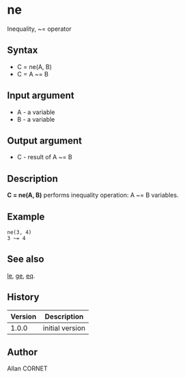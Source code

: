 

# ne

Inequality, ~= operator

## Syntax

- C = ne(A, B)
- C = A ~= B

## Input argument

 - A - a variable
 - B - a variable

## Output argument

 - C - result of A ~= B

## Description


  <p><b>C = ne(A, B)</b> performs inequality operation: A ~= B variables.</p>


## Example

```Nelson
ne(3, 4)
3 ~= 4
```

## See also

[le](le.md), [ge](ge.md), [eq](eq.md).
## History

|Version|Description|
|------|------|
|1.0.0|initial version|


## Author

Allan CORNET



